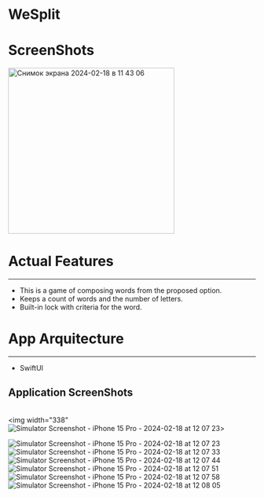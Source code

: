 # WeSplit

# ScreenShots

<img width="338" alt="Снимок экрана 2024-02-18 в 11 43 06" src="https://github.com/NaumenkoVanya/WordScramble/assets/95250432/3e66a06d-862e-4025-b49e-9bbeb4caa417">

# Actual Features
____
+ This is a game of composing words from the proposed option.
+ Keeps a count of words and the number of letters.
+ Built-in lock with criteria for the word.

# App Arquitecture
____
+ SwiftUI

## Application ScreenShots
\
<img width="338" ![Simulator Screenshot - iPhone 15 Pro - 2024-02-18 at 12 07 23](https://github.com/NaumenkoVanya/WeSplit/assets/95250432/57d8267a-f2c8-43b8-98e2-f4b8518a4c0b)>

![Simulator Screenshot - iPhone 15 Pro - 2024-02-18 at 12 07 23](https://github.com/NaumenkoVanya/WeSplit/assets/95250432/57d8267a-f2c8-43b8-98e2-f4b8518a4c0b)
![Simulator Screenshot - iPhone 15 Pro - 2024-02-18 at 12 07 33](https://github.com/NaumenkoVanya/WeSplit/assets/95250432/8af997a1-a0d8-4cb4-8287-d3c705b2ad2a)
![Simulator Screenshot - iPhone 15 Pro - 2024-02-18 at 12 07 44](https://github.com/NaumenkoVanya/WeSplit/assets/95250432/2deb62c6-eaf8-48f1-83bb-ac40ac619d22)
![Simulator Screenshot - iPhone 15 Pro - 2024-02-18 at 12 07 51](https://github.com/NaumenkoVanya/WeSplit/assets/95250432/0d294223-7fbe-4ddc-ae05-ec58dfbef46e)
![Simulator Screenshot - iPhone 15 Pro - 2024-02-18 at 12 07 58](https://github.com/NaumenkoVanya/WeSplit/assets/95250432/428dcea7-55da-4f65-af1d-cb80546a446d)
![Simulator Screenshot - iPhone 15 Pro - 2024-02-18 at 12 08 05](https://github.com/NaumenkoVanya/WeSplit/assets/95250432/b414aa15-7866-49fe-b9e9-73ce4ffbb279)
